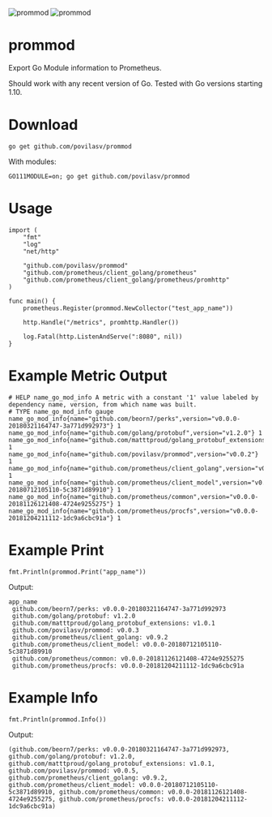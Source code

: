 ![prommod](https://api.travis-ci.com/povilasv/prommod.svg?branch=master)
![prommod](https://goreportcard.com/badge/github.com/povilasv/prommod)
# prommod

Export Go Module information to Prometheus.

Should work with any recent version of Go. Tested with Go versions starting 1.10.

# Download

```
go get github.com/povilasv/prommod
```

With modules:

```
GO111MODULE=on; go get github.com/povilasv/prommod
```

# Usage

```
import (
	"fmt"
	"log"
	"net/http"

	"github.com/povilasv/prommod"
	"github.com/prometheus/client_golang/prometheus"
	"github.com/prometheus/client_golang/prometheus/promhttp"
)

func main() {
	prometheus.Register(prommod.NewCollector("test_app_name"))

	http.Handle("/metrics", promhttp.Handler())

	log.Fatal(http.ListenAndServe(":8080", nil))
}

```

# Example Metric Output

```
# HELP name_go_mod_info A metric with a constant '1' value labeled by dependency name, version, from which name was built.
# TYPE name_go_mod_info gauge
name_go_mod_info{name="github.com/beorn7/perks",version="v0.0.0-20180321164747-3a771d992973"} 1
name_go_mod_info{name="github.com/golang/protobuf",version="v1.2.0"} 1
name_go_mod_info{name="github.com/matttproud/golang_protobuf_extensions",version="v1.0.1"} 1
name_go_mod_info{name="github.com/povilasv/prommod",version="v0.0.2"} 1
name_go_mod_info{name="github.com/prometheus/client_golang",version="v0.9.2"} 1
name_go_mod_info{name="github.com/prometheus/client_model",version="v0.0.0-20180712105110-5c3871d89910"} 1
name_go_mod_info{name="github.com/prometheus/common",version="v0.0.0-20181126121408-4724e9255275"} 1
name_go_mod_info{name="github.com/prometheus/procfs",version="v0.0.0-20181204211112-1dc9a6cbc91a"} 1
```

# Example Print

```
fmt.Println(prommod.Print("app_name"))
```

Output:

```
app_name
 github.com/beorn7/perks: v0.0.0-20180321164747-3a771d992973
 github.com/golang/protobuf: v1.2.0
 github.com/matttproud/golang_protobuf_extensions: v1.0.1
 github.com/povilasv/prommod: v0.0.3
 github.com/prometheus/client_golang: v0.9.2
 github.com/prometheus/client_model: v0.0.0-20180712105110-5c3871d89910
 github.com/prometheus/common: v0.0.0-20181126121408-4724e9255275
 github.com/prometheus/procfs: v0.0.0-20181204211112-1dc9a6cbc91a
```

# Example Info

```
fmt.Println(prommod.Info())
```

Output:

```
(github.com/beorn7/perks: v0.0.0-20180321164747-3a771d992973, github.com/golang/protobuf: v1.2.0, github.com/matttproud/golang_protobuf_extensions: v1.0.1, github.com/povilasv/prommod: v0.0.5, github.com/prometheus/client_golang: v0.9.2, github.com/prometheus/client_model: v0.0.0-20180712105110-5c3871d89910, github.com/prometheus/common: v0.0.0-20181126121408-4724e9255275, github.com/prometheus/procfs: v0.0.0-20181204211112-1dc9a6cbc91a)
```
